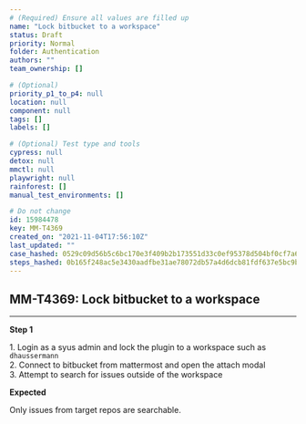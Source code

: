 ```yaml
---
# (Required) Ensure all values are filled up
name: "Lock bitbucket to a workspace"
status: Draft
priority: Normal
folder: Authentication
authors: ""
team_ownership: []

# (Optional)
priority_p1_to_p4: null
location: null
component: null
tags: []
labels: []

# (Optional) Test type and tools
cypress: null
detox: null
mmctl: null
playwright: null
rainforest: []
manual_test_environments: []

# Do not change
id: 15984478
key: MM-T4369
created_on: "2021-11-04T17:56:10Z"
last_updated: ""
case_hashed: 0529c09d56b5c6bc170e3f409b2b173551d33c0ef95378d504bf0cf7a6e6e6b7a4ffee5f99cd4c03c7b0d2cad81af077
steps_hashed: 0b165f248ac5e3430aadfbe31ae78072db57a4d6dcb81fdf637e5bc9b1b61e56890074b252fc978272a465c1d9d8fc00
---
```


<!-- (Auto-generated) Based on frontmatter's "key" and "name" -->

## MM-T4369: Lock bitbucket to a workspace

---

**Step 1**

1\. Login as a syus admin and lock the plugin to a workspace such as `dhaussermann`\
2\. Connect to bitbucket from mattermost and open the attach modal\
3\. Attempt to search for issues outside of the workspace

**Expected**

Only issues from target repos are searchable.
